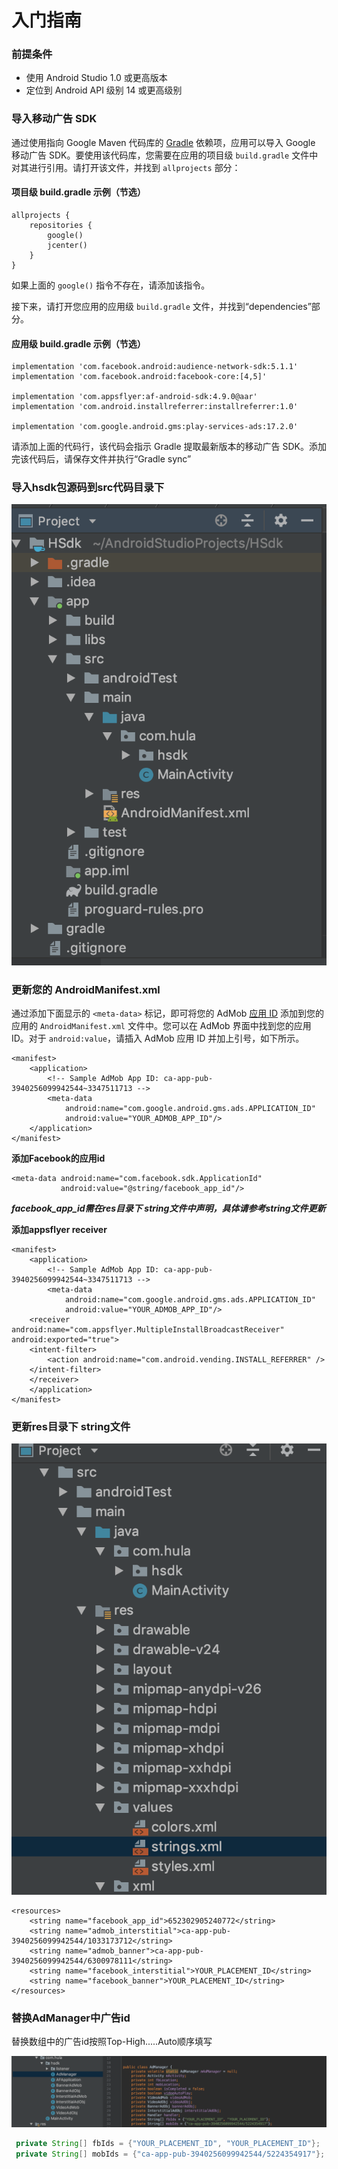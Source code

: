 # 入门指南

### 前提条件 <a id="prerequisites"></a>

* 使用 Android Studio 1.0 或更高版本
* 定位到 Android API 级别 14 或更高级别

### 导入移动广告 SDK <a id="import_the_mobile_ads_sdk"></a>

通过使用指向 Google Maven 代码库的 [Gradle](https://gradle.org/) 依赖项，应用可以导入 Google 移动广告 SDK。要使用该代码库，您需要在应用的项目级 `build.gradle` 文件中对其进行引用。请打开该文件，并找到 `allprojects` 部分：

#### 项目级 build.gradle 示例（节选） <a id="example_project-level_buildgradle_excerpt"></a>

```text
allprojects {
    repositories {
        google()
        jcenter()
    }
}
```

如果上面的 `google()` 指令不存在，请添加该指令。

接下来，请打开您应用的应用级 `build.gradle` 文件，并找到“dependencies”部分。

#### 应用级 build.gradle 示例（节选） <a id="example_app-level_buildgradle_excerpt"></a>

```text
implementation 'com.facebook.android:audience-network-sdk:5.1.1'
implementation 'com.facebook.android:facebook-core:[4,5]'

implementation 'com.appsflyer:af-android-sdk:4.9.0@aar'
implementation 'com.android.installreferrer:installreferrer:1.0'

implementation 'com.google.android.gms:play-services-ads:17.2.0'
```

请添加上面的代码行，该代码会指示 Gradle 提取最新版本的移动广告 SDK。添加完该代码后，请保存文件并执行“Gradle sync”

### 导入hsdk包源码到src代码目录下

![&#x56FE;1](.gitbook/assets/image.png)

### 更新您的 AndroidManifest.xml <a id="update_your_androidmanifestxml"></a>

通过添加下面显示的 `<meta-data>` 标记，即可将您的 AdMob [应用 ID](https://support.google.com/admob/answer/6232340) 添加到您的应用的 `AndroidManifest.xml` 文件中。您可以在 AdMob 界面中找到您的应用 ID。对于 `android:value`，请插入 AdMob 应用 ID 并加上引号，如下所示。

```text
<manifest>
    <application>
        <!-- Sample AdMob App ID: ca-app-pub-3940256099942544~3347511713 -->
        <meta-data
            android:name="com.google.android.gms.ads.APPLICATION_ID"
            android:value="YOUR_ADMOB_APP_ID"/>
    </application>
</manifest>
```

**添加Facebook的应用id**

```text
<meta-data android:name="com.facebook.sdk.ApplicationId" 
           android:value="@string/facebook_app_id"/>
```

_**facebook\_app\_id需在res目录下 string文件中声明，具体请参考string文件更新**_

**添加appsflyer receiver**

```text
<manifest>
    <application>
        <!-- Sample AdMob App ID: ca-app-pub-3940256099942544~3347511713 -->
        <meta-data
            android:name="com.google.android.gms.ads.APPLICATION_ID"
            android:value="YOUR_ADMOB_APP_ID"/>
    <receiver android:name="com.appsflyer.MultipleInstallBroadcastReceiver" android:exported="true">
    <intent-filter>
        <action android:name="com.android.vending.INSTALL_REFERRER" />
    </intent-filter>
    </receiver>
    </application>
</manifest>
```

### 更新res目录下 string文件

![&#x56FE;2](.gitbook/assets/image%20%281%29.png)

```markup
<resources>
    <string name="facebook_app_id">652302905240772</string>
    <string name="admob_interstitial">ca-app-pub-3940256099942544/1033173712</string>
    <string name="admob_banner">ca-app-pub-3940256099942544/6300978111</string>
    <string name="facebook_interstitial">YOUR_PLACEMENT_ID</string>
    <string name="facebook_banner">YOUR_PLACEMENT_ID</string>
</resources>
```

### **替换AdManager中广告id**

替换数组中的广告id按照Top-High.....Auto顺序填写

![&#x56FE;3](.gitbook/assets/image%20%282%29.png)

```java
 private String[] fbIds = {"YOUR_PLACEMENT_ID", "YOUR_PLACEMENT_ID"};
 private String[] mobIds = {"ca-app-pub-3940256099942544/5224354917"};
```



